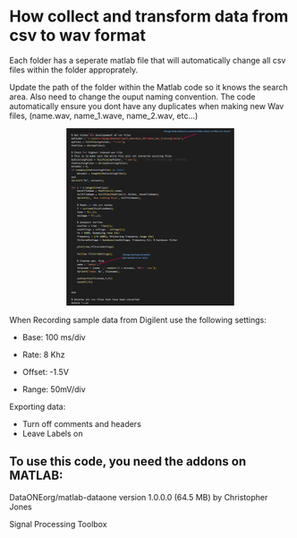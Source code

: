 # How collect and transform data from csv to wav format

Each folder has a seperate matlab file that will automatically change all csv files within the folder approprately. 

Update the path of the folder within the Matlab code so it knows the search area. Also need to change the ouput naming convention. The code automatically ensure you dont have any duplicates when making new Wav files, (name.wav, name_1.wave, name_2.wav, etc...)

<p align="center">
<img
  src="../Images/helper.png"
  alt="Alt text"
  title="Modifications Required Per Conversion"
  style="display: inline-block; margin: 0 auto; max-width: 300px">
</p>

When Recording sample data from Digilent use the following settings:
- Base: 100 ms/div
- Rate: 8 Khz

- Offset: -1.5V
- Range: 50mV/div

Exporting data: 
- Turn off comments and headers
- Leave Labels on

## To use this code, you need the addons on MATLAB: 

DataONEorg/matlab-dataone
version 1.0.0.0 (64.5 MB) by Christopher Jones

Signal Processing Toolbox